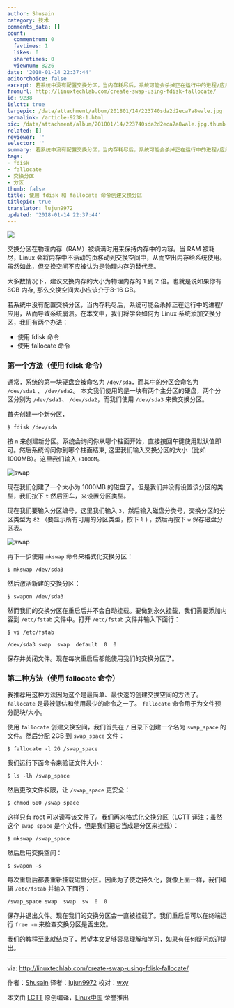 ```yaml
---
author: Shusain
category: 技术
comments_data: []
count:
  commentnum: 0
  favtimes: 1
  likes: 0
  sharetimes: 0
  viewnum: 8226
date: '2018-01-14 22:37:44'
editorchoice: false
excerpt: 若系统中没有配置交换分区，当内存耗尽后，系统可能会杀掉正在运行中的进程/应用，从而导致系统崩溃。
fromurl: http://linuxtechlab.com/create-swap-using-fdisk-fallocate/
id: 9238
islctt: true
largepic: /data/attachment/album/201801/14/223740sda2d2eca7a8wale.jpg
permalink: /article-9238-1.html
pic: /data/attachment/album/201801/14/223740sda2d2eca7a8wale.jpg.thumb.jpg
related: []
reviewer: ''
selector: ''
summary: 若系统中没有配置交换分区，当内存耗尽后，系统可能会杀掉正在运行中的进程/应用，从而导致系统崩溃。
tags:
- fdisk
- fallocate
- 交换分区
- 分区
thumb: false
title: 使用 fdisk 和 fallocate 命令创建交换分区
titlepic: true
translator: lujun9972
updated: '2018-01-14 22:37:44'
---
```


![](/data/attachment/album/201801/14/223740sda2d2eca7a8wale.jpg)


交换分区在物理内存（RAM）被填满时用来保持内存中的内容。当 RAM 被耗尽，Linux 会将内存中不活动的页移动到交换空间中，从而空出内存给系统使用。虽然如此，但交换空间不应被认为是物理内存的替代品。


大多数情况下，建议交换内存的大小为物理内存的 1 到 2 倍。也就是说如果你有 8GB 内存, 那么交换空间大小应该介于8-16 GB。


若系统中没有配置交换分区，当内存耗尽后，系统可能会杀掉正在运行中的进程/应用，从而导致系统崩溃。在本文中，我们将学会如何为 Linux 系统添加交换分区，我们有两个办法：


* 使用 fdisk 命令
* 使用 fallocate 命令


### 第一个方法（使用 fdisk 命令）


通常，系统的第一块硬盘会被命名为 `/dev/sda`，而其中的分区会命名为 `/dev/sda1` 、 `/dev/sda2`。 本文我们使用的是一块有两个主分区的硬盘，两个分区分别为 `/dev/sda1`、 `/dev/sda2`，而我们使用 `/dev/sda3` 来做交换分区。


首先创建一个新分区，



```
$ fdisk /dev/sda

```

按 `n` 来创建新分区。系统会询问你从哪个柱面开始，直接按回车键使用默认值即可。然后系统询问你到哪个柱面结束, 这里我们输入交换分区的大小（比如 1000MB）。这里我们输入 `+1000M`。


![swap](/data/attachment/album/201801/14/223747qi35bpsjs0jii0zi.jpg)


现在我们创建了一个大小为 1000MB 的磁盘了。但是我们并没有设置该分区的类型，我们按下 `t` 然后回车，来设置分区类型。


现在我们要输入分区编号，这里我们输入 `3`，然后输入磁盘分类号，交换分区的分区类型为 `82` （要显示所有可用的分区类型，按下 `l` ) ，然后再按下 `w` 保存磁盘分区表。


![swap](/data/attachment/album/201801/14/223748r8v6ywz03rd03zf6.jpg)


再下一步使用 `mkswap` 命令来格式化交换分区：



```
$ mkswap /dev/sda3

```

然后激活新建的交换分区：



```
$ swapon /dev/sda3

```

然而我们的交换分区在重启后并不会自动挂载。要做到永久挂载，我们需要添加内容到 `/etc/fstab` 文件中。打开 `/etc/fstab` 文件并输入下面行：



```
$ vi /etc/fstab

/dev/sda3 swap  swap  default  0  0

```

保存并关闭文件。现在每次重启后都能使用我们的交换分区了。


### 第二种方法（使用 fallocate 命令）


我推荐用这种方法因为这个是最简单、最快速的创建交换空间的方法了。`fallocate` 是最被低估和使用最少的命令之一了。 `fallocate` 命令用于为文件预分配块/大小。


使用 `fallocate` 创建交换空间，我们首先在 `/` 目录下创建一个名为 `swap_space` 的文件。然后分配 2GB 到 `swap_space` 文件：



```
$ fallocate -l 2G /swap_space

```

我们运行下面命令来验证文件大小：



```
$ ls -lh /swap_space

```

然后更改文件权限，让 `/swap_space` 更安全：



```
$ chmod 600 /swap_space

```

这样只有 root 可以读写该文件了。我们再来格式化交换分区（LCTT 译注：虽然这个 `swap_space` 是个文件，但是我们把它当成是分区来挂载）：



```
$ mkswap /swap_space

```

然后启用交换空间：



```
$ swapon -s

```

每次重启后都要重新挂载磁盘分区。因此为了使之持久化，就像上面一样，我们编辑 `/etc/fstab` 并输入下面行：



```
/swap_space swap  swap  sw  0  0 

```

保存并退出文件。现在我们的交换分区会一直被挂载了。我们重启后可以在终端运行 `free -m` 来检查交换分区是否生效。


我们的教程至此就结束了，希望本文足够容易理解和学习，如果有任何疑问欢迎提出。




---


via: <http://linuxtechlab.com/create-swap-using-fdisk-fallocate/>


作者：[Shusain](http://linuxtechlab.com/author/shsuain/) 译者：[lujun9972](https://github.com/lujun9972) 校对：[wxy](https://github.com/wxy)


本文由 [LCTT](https://github.com/LCTT/TranslateProject) 原创编译，[Linux中国](https://linux.cn/) 荣誉推出